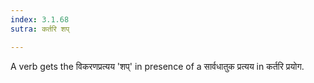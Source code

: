 ```yaml
---
index: 3.1.68
sutra: कर्तरि शप्

---
```

A verb gets the विकरणप्रत्यय 'शप्' in presence of a सार्वधातुक प्रत्यय in कर्तरि प्रयोग.